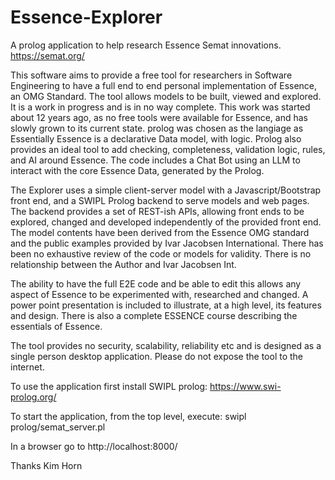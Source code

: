 # Essence-Explorer
A prolog application to help research Essence Semat innovations. https://semat.org/

This software aims to provide a free tool for researchers in Software Engineering to have a full end to end personal implementation of Essence, an OMG Standard.
The tool allows models to be built, viewed and explored. It is a work in progress and is in no way complete. This work was started about 12 years ago, as no
free tools were available for Essence, and has slowly grown to its current state. prolog was chosen as the langiage as Essentially Essence is a declarative Data model, 
with logic. Prolog also provides an ideal tool to add checking, completeness, validation logic, rules, and AI around Essence. The code includes a Chat Bot using an LLM to
interact with the core Essence Data, generated by the Prolog.

The Explorer uses a simple client-server model with a Javascript/Bootstrap front end, and a SWIPL Prolog backend to serve models and web pages. The backend provides a set
of REST-ish APIs, allowing front ends to be explored, changed and developed independently of the provided front end.
The model contents have been derived from the  Essence OMG standard and the public examples provided by Ivar Jacobsen International. 
There has been no exhaustive review of the code or models for validity. There is no relationship between the Author and Ivar Jacobsen Int.

The ability to have the full E2E code and be able to edit this allows any aspect of Essence to be experimented with, researched and changed.
A power point presentation is included to illustrate, at a high level, its features and design. There is also a complete ESSENCE course describing
the essentials of Essence.

The tool provides no security, scalability, reliability etc and is designed as a single person desktop application. Please do not expose the tool to the internet.

To use the application first install SWIPL prolog: https://www.swi-prolog.org/

To start the application, from the top level, execute: swipl prolog/semat_server.pl

In a browser go to http://localhost:8000/

Thanks
Kim Horn




